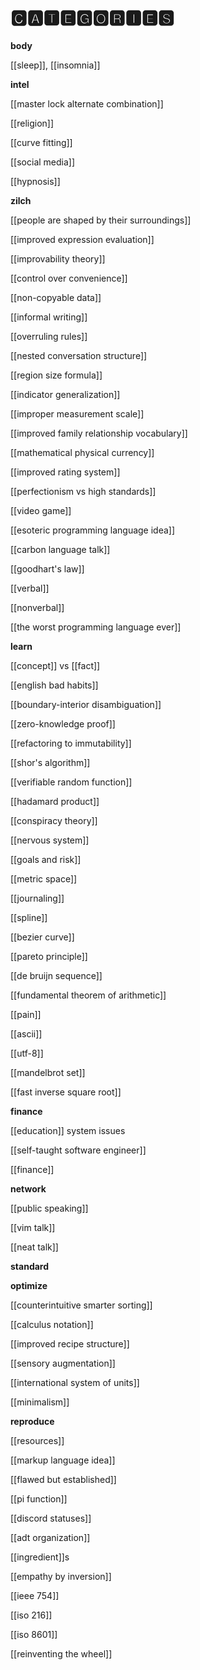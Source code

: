 # 🅲🅰🆃🅴🅶🅾🆁🅸🅴🆂

**body**

[[sleep]], [[insomnia]]

**intel**

[[master lock alternate combination]]

[[religion]]

[[curve fitting]]

[[social media]]

[[hypnosis]]

**zilch**

[[people are shaped by their surroundings]]

[[improved expression evaluation]]

[[improvability theory]]

[[control over convenience]]

[[non-copyable data]]

[[informal writing]]

[[overruling rules]]

[[nested conversation structure]]

[[region size formula]]

[[indicator generalization]]

[[improper measurement scale]]

[[improved family relationship vocabulary]]

[[mathematical physical currency]]

[[improved rating system]]

[[perfectionism vs high standards]]

[[video game]]

[[esoteric programming language idea]]

[[carbon language talk]]

[[goodhart's law]]

[[verbal]]

[[nonverbal]]

[[the worst programming language ever]]

**learn**

[[concept]] vs [[fact]]

[[english bad habits]]

[[boundary-interior disambiguation]]

[[zero-knowledge proof]]

[[refactoring to immutability]]

[[shor's algorithm]]

[[verifiable random function]]

[[hadamard product]]

[[conspiracy theory]]

[[nervous system]]

[[goals and risk]]

[[metric space]]

[[journaling]]

[[spline]]

[[bezier curve]]

[[pareto principle]]

[[de bruijn sequence]]

[[fundamental theorem of arithmetic]]

[[pain]]

[[ascii]]

[[utf-8]]

[[mandelbrot set]]

[[fast inverse square root]]

**finance**

[[education]] system issues

[[self-taught software engineer]]

[[finance]]

**network**

[[public speaking]]

[[vim talk]]

[[neat talk]]

**standard**

**optimize**

[[counterintuitive smarter sorting]]

[[calculus notation]]

[[improved recipe structure]]

[[sensory augmentation]]

[[international system of units]]

[[minimalism]]

**reproduce**

[[resources]]

[[markup language idea]]

[[flawed but established]]

[[pi function]]

[[discord statuses]]

[[adt organization]]

[[ingredient]]s

[[empathy by inversion]]

[[ieee 754]]

[[iso 216]]

[[iso 8601]]

[[reinventing the wheel]]
